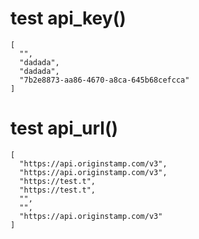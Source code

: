 # test api_key()

    [
      "",
      "dadada",
      "dadada",
      "7b2e8873-aa86-4670-a8ca-645b68cefcca"
    ]

# test api_url()

    [
      "https://api.originstamp.com/v3",
      "https://api.originstamp.com/v3",
      "https://test.t",
      "https://test.t",
      "",
      "",
      "https://api.originstamp.com/v3"
    ]


